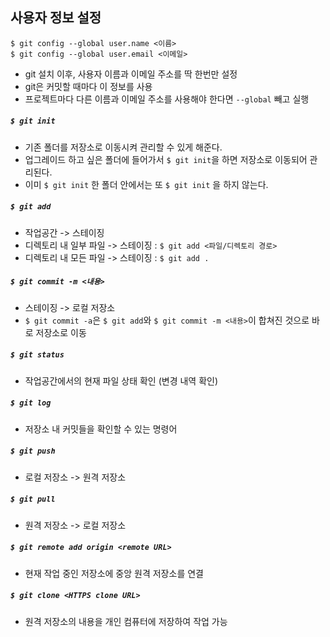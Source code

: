 ## 사용자 정보 설정

```
$ git config --global user.name <이름>
$ git config --global user.email <이메일>
```
- git 설치 이후, 사용자 이름과 이메일 주소를 딱 한번만 설정
- git은 커밋할 때마다 이 정보를 사용
- 프로젝트마다 다른 이름과 이메일 주소를 사용해야 한다면 ``--global`` 빼고 실행   

##### ``$ git init``
- 기존 폴더를 저장소로 이동시켜 관리할 수 있게 해준다.
- 업그레이드 하고 싶은 폴더에 들어가서 ``$ git init``을 하면 저장소로 이동되어 관리된다.
- 이미 ``$ git init`` 한 폴더 안에서는 또 ``$ git init`` 을 하지 않는다.   

##### ``$ git add``
- 작업공간 -> 스테이징
- 디렉토리 내 일부 파일 -> 스테이징 : ``$ git add <파일/디렉토리 경로>`` 
- 디렉토리 내 모든 파일 -> 스테이징 : ``$ git add .``

##### ``$ git commit -m <내용>``
- 스테이징 -> 로컬 저장소
- ``$ git commit -a``은 ``$ git add``와 ``$ git commit -m <내용>``이 합쳐진 것으로 바로 저장소로 이동

##### ``$ git status``
- 작업공간에서의 현재 파일 상태 확인 (변경 내역 확인)

##### ``$ git log``
- 저장소 내 커밋들을 확인할 수 있는 명령어

##### ``$ git push``
- 로컬 저장소 -> 원격 저장소

##### ``$ git pull``
- 원격 저장소 -> 로컬 저장소

##### ``$ git remote add origin <remote URL>``
- 현재 작업 중인 저장소에 중앙 원격 저장소를 연결

##### ``$ git clone <HTTPS clone URL>``
- 원격 저장소의 내용을 개인 컴퓨터에 저장하여 작업 가능

